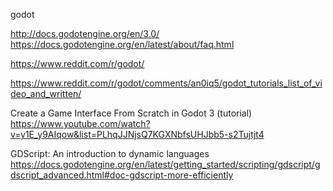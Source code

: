 godot

http://docs.godotengine.org/en/3.0/
https://docs.godotengine.org/en/latest/about/faq.html

https://www.reddit.com/r/godot/

https://www.reddit.com/r/godot/comments/an0iq5/godot_tutorials_list_of_video_and_written/




Create a Game Interface From Scratch in Godot 3 (tutorial)
https://www.youtube.com/watch?v=y1E_y9AIqow&list=PLhqJJNjsQ7KGXNbfsUHJbb5-s2Tujtjt4


GDScript: An introduction to dynamic languages
https://docs.godotengine.org/en/latest/getting_started/scripting/gdscript/gdscript_advanced.html#doc-gdscript-more-efficiently